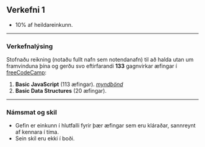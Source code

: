 ## Verkefni 1

- 10% af heildareinkunn.

---

### Verkefnalýsing
Stofnaðu reikning (notaðu fullt nafn sem notendanafn) til að halda utan um framvinduna þína og gerðu svo eftirfarandi **133** gagnvirkar æfingar í [freeCodeCamp](https://www.freecodecamp.org/learn/javascript-algorithms-and-data-structures/): 

1. **Basic JavaScript** (113 æfingar).  _[myndbönd](https://scrimba.com/learn-basic-javascript-c07)_
1. **Basic Data Structures** (20 æfingar).
<!-- 1. **Object Oriented Programming** (fyrstu 4 æfingar af 26) -->

---

### Námsmat og skil

- Gefin er einkunn í hlutfalli fyrir þær æfingar sem eru kláraðar, sannreynt af kennara í tíma.
- Sein skil eru ekki í boði.
